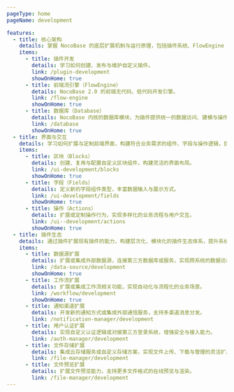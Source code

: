 ```yaml
---
pageType: home
pageName: development

features:
  - title: 核心架构
    details: 掌握 NocoBase 的底层扩展机制与运行原理，包括插件系统、FlowEngine 与数据库内核模块，构建坚实的开发基础。
    items:
      - title: 插件开发
        details: 学习如何创建、发布与维护自定义插件。
        link: /plugin-development
        showOnHome: true
      - title: 前端流引擎（FlowEngine）
        details: NocoBase 2.0 的前端无代码、低代码开发引擎。
        link: /flow-engine
        showOnHome: true
      - title: 数据库（Database）
        details: NocoBase 内核的数据库模块，为插件提供统一的数据访问、建模与操作 API，是插件间数据交互的核心基础。
        link: /database
        showOnHome: true
  - title: 界面与交互
    details: 学习如何扩展与定制前端界面，构建符合业务需求的组件、字段与操作逻辑，提升系统的可视化与交互体验。
    items:
      - title: 区块（Blocks）
        details: 创建、复用与配置自定义区块组件，构建灵活的界面布局。
        link: /ui-development/blocks
        showOnHome: true
      - title: 字段（Fields）
        details: 定义新的字段组件类型，丰富数据输入与展示方式。
        link: /ui-development/fields
        showOnHome: true
      - title: 操作（Actions）
        details: 扩展或定制操作行为，实现多样化的业务流程与用户交互。
        link: /ui--development/actions
        showOnHome: true
  - title: 插件生态
    details: 通过插件扩展现有插件的能力，构建层次化、模块化的插件生态体系，提升系统的可扩展性与协作能力。
    items:
      - title: 数据源扩展
        details: 扩展或集成外部数据源，连接第三方数据库或服务，实现跨系统的数据访问与同步。
        link: /data-source/development
        showOnHome: true
      - title: 工作流扩展
        details: 扩展或集成工作流相关功能，实现自动化与流程化的业务场景。
        link: /workflow/development
        showOnHome: true
      - title: 通知渠道扩展
        details: 开发新的通知方式或集成外部通信服务，支持多渠道消息分发。
        link: /notification-manager/development
      - title: 用户认证扩展
        details: 实现自定义认证逻辑或对接第三方登录系统，增强安全与接入能力。
        link: /auth-manager/development
      - title: 文件存储扩展
        details: 集成云存储服务或自定义存储方案，实现文件上传、下载与管理的灵活扩展。
        link: /file-manager/development
      - title: 文件预览扩展
        details: 扩展文件预览能力，支持更多文件格式的在线预览与渲染。
        link: /file-manager/development
---
```

